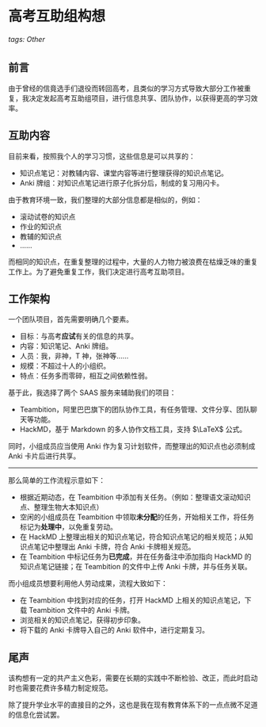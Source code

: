 
# 高考互助组构想

###### tags: Other

## 前言

由于曾经的信竟选手们退役而转回高考，且类似的学习方式导致大部分工作被重复，我决定发起高考互助组项目，进行信息共享、团队协作，以获得更高的学习效率。

## 互助内容

目前来看，按照我个人的学习习惯，这些信息是可以共享的：

- 知识点笔记：对教辅内容、课堂内容等进行整理获得的知识点笔记。
- Anki 牌组：对知识点笔记进行原子化拆分后，制成的复习用闪卡。

由于教育环境一致，我们整理的大部分信息都是相似的，例如：

- 滚动试卷的知识点
- 作业的知识点
- 教辅的知识点
- ……

而相同的知识点，在重复整理的过程中，大量的人力物力被浪费在枯燥乏味的重复工作上。为了避免重复工作，我们决定进行高考互助项目。

## 工作架构

一个团队项目，首先需要明确几个要素。

- 目标：与高考**应试**有关的信息的共享。
- 内容：知识笔记、Anki 牌组。
- 人员：我，非神，T 神，张神等……
- 规模：不超过十人的小组织。
- 特点：任务多而零碎，相互之间依赖性弱。

基于此，我选择了两个 SAAS 服务来辅助我们的项目：

- Teambition，阿里巴巴旗下的团队协作工具，有任务管理、文件分享、团队聊天等功能。
- HackMD，基于 Markdown 的多人协作文档工具，支持 $\LaTeX$ 公式。

同时，小组成员应当使用 Anki 作为复习计划软件，而整理出的知识点也必须制成 Anki 卡片后进行共享。

---

那么简单的工作流程示意如下：

- 根据近期动态，在 Teambition 中添加有关任务。（例如：整理语文滚动知识点、整理生物大本知识点）
- 空闲的小组成员在 Teambition 中领取**未分配**的任务，开始相关工作，将任务标记为**处理中**，以免重复劳动。
- 在 HackMD 上整理出相关的知识点笔记，符合知识点笔记的相关规范；从知识点笔记中整理出 Anki 卡牌，符合 Anki 卡牌相关规范。
- 在 Teambition 中标记任务为**已完成**，并在任务备注中添加指向 HackMD 的知识点笔记链接；在 Teambition 的文件中上传 Anki 卡牌，并与任务关联。

而小组成员想要利用他人劳动成果，流程大致如下：

- 在 Teambition 中找到对应的任务，打开 HackMD 上相关的知识点笔记，下载 Teambition 文件中的 Anki 卡牌。
- 浏览相关的知识点笔记，获得初步印象。
- 将下载的 Anki 卡牌导入自己的 Anki 软件中，进行定期复习。

## 尾声

该构想有一定的共产主义色彩，需要在长期的实践中不断检验、改正，而此时启动时也需要花费许多精力制定规范。

除了提升学业水平的直接目的之外，这也是我在现有教育体系下的一点点微不足道的信息化尝试罢。